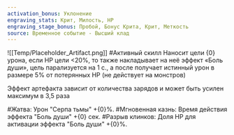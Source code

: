 ```yaml
---
activation_bonus: Уклонение
engraving_stats: Крит, Милость, HP
engraving_stage_bonus: Пробой, Бонус Крита, Крит, Меткость
source: Временное событие - Высший клад
---
```

![[Temp/Placeholder_Artifact.png]]
#Активный скилл
Наносит цели {0} урона, если HP цели <20%, то также накладывает на неё эффект «Боль души», цель парализуется на 1 с., а после получает истинный урон в размере 5% от потерянных HP (не действует на монстров)

Эффект артефакта зависит от количества зарядов и может быть усилен максимум в 3,5 раза

#Жатва: 
Урон "Серпа тьмы" +{0}%.
#Мгновенная казнь: 
Время действия эффекта "Боль души" +{0} сек.
#Разрыв клинков: 
Доля HP для активации эффекта "Боль души" +{0}%.
